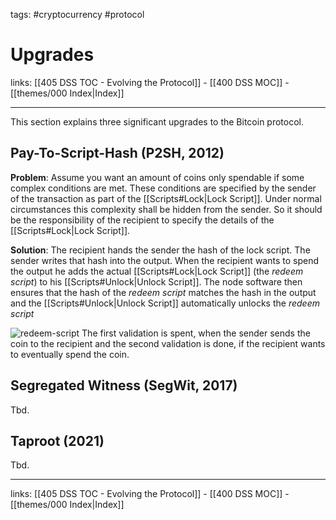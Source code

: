 tags: #cryptocurrency #protocol

# Upgrades

links: [[405 DSS TOC - Evolving the Protocol]] - [[400 DSS MOC]] - [[themes/000 Index|Index]]

---

This section explains three significant upgrades to the Bitcoin protocol.

## Pay-To-Script-Hash (P2SH, 2012)

**Problem**:
Assume you want an amount of coins only spendable if some complex conditions are met. These conditions are specified by the sender of the transaction as part of the [[Scripts#Lock|Lock Script]]. Under normal circumstances this complexity shall be hidden from the sender. So it should be the responsibility of the recipient to specify the details of the [[Scripts#Lock|Lock Script]].

**Solution**:
The recipient hands the sender the hash of the lock script. The sender writes that hash into the output. When the recipient wants to spend the output he adds the actual [[Scripts#Lock|Lock Script]] (the *redeem script*) to his [[Scripts#Unlock|Unlock Script]]. The node software then ensures that the hash of the *redeem script* matches the hash in the output and the [[Scripts#Unlock|Unlock Script]] automatically unlocks the *redeem script*

![redeem-script](redeem_script.png)
The first validation is spent, when the sender sends the coin to the recipient and the second validation is done, if the recipient wants to eventually spend the coin.
## Segregated Witness (SegWit, 2017)

Tbd.

## Taproot (2021)

Tbd.

---
links: [[405 DSS TOC - Evolving the Protocol]] - [[400 DSS MOC]] - [[themes/000 Index|Index]]